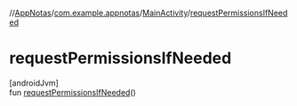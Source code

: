 //[AppNotas](../../../index.md)/[com.example.appnotas](../index.md)/[MainActivity](index.md)/[requestPermissionsIfNeeded](request-permissions-if-needed.md)

# requestPermissionsIfNeeded

[androidJvm]\
fun [requestPermissionsIfNeeded](request-permissions-if-needed.md)()
